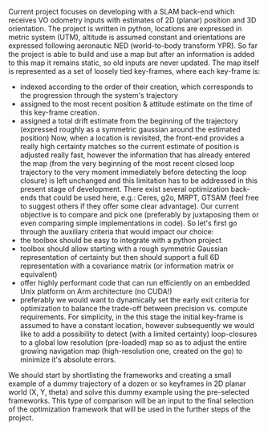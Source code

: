 Current project focuses on developing with a SLAM back-end which receives VO odometry inputs with estimates of 2D (planar) position and 3D orientation. The project is written in python, locations are expressed in metric system (UTM), altitude is assumed constant and orientations are expressed following aeronautic NED (world-to-body transform YPR). So far the project is able to build and use a map but after an information is added to this map it remains static, so old inputs are never updated. The map itself is represented as a set of loosely tied key-frames, where each key-frame is:
- indexed according to the order of their creation, which corresponds to the progression through the system's trajectory
- assigned to the most recent position & attitude estimate on the time of this key-frame creation.
- assigned a total drift estimate from the beginning of the trajectory (expressed roughly as a symmetric gaussian around the estimated position)
Now, when a location is revisited, the front-end provides a really high certainty matches so the current estimate of position is adjusted really fast, however the information that has already entered the map (from the very beginning of the most recent closed loop trajectory to the very moment immediately before detecting the loop closure) is left unchanged and this limitation has to be addressed in this present stage of development.
There exist several optimization back-ends that could be used here, e.g.: Ceres, g2o, MRPT, GTSAM (feel free to suggest others if they offer some clear advantage). Our current objective is to compare and pick one (preferably by juxtaposing them or even comparing simple implementations in code).
So let's first go through the auxiliary criteria that would impact our choice:
- the toolbox should be easy to integrate with a python project
- toolbox should allow starting with a rough symmetric Gaussian representation of certainty but then should support a full 6D representation with a covariance matrix (or information matrix or equivalent)
- offer highly performant code that can run efficiently on an embedded Unix platform on Arm architecture (no CUDA!)
- preferably we would want to dynamically set the early exit criteria for optimization to balance the trade-off between precision vs. compute requirements.
For simplicity, in the this stage the initial key-frame is assumed to have a constant location, however subsequently we would like to add a possibility to detect (with a limited certainty) loop-closures to a global low resolution (pre-loaded) map so as to adjust the entire growing navigation map (high-resolution one, created on the go) to minimize it's absolute errors.

We should start by shortlisting the frameworks and creating a small example of a dummy trajectory of a dozen or so keyframes in 2D planar world (X, Y, theta) and solve this dummy example using the pre-selected frameworks. This type of comparison will be an input to the final selection of the optimization framework that will be used in the further steps of the project.